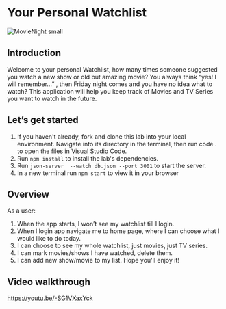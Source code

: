 # Your Personal Watchlist #
![MovieNight small](https://user-images.githubusercontent.com/88262913/156852259-2a032576-30e8-4433-9857-22f3bfebe0ca.jpg)

## Introduction ##
Welcome to your personal Watchlist, how many times someone suggested you watch a new show or old but amazing movie? You always think “yes! I will remember…” ,  then Friday night comes and you have no idea what to watch? This application will help you keep track of Movies and TV Series you want to watch in the future.
## Let’s get started ##
1.  If you haven't already, fork and clone this lab into your local environment. Navigate into its directory in the terminal, then run code . to open the files in Visual Studio Code.
2.  Run `npm install` to install the lab's dependencies.
3.  Run `json-server  --watch db.json --port 3001` to start the server.
4.  In a new terminal run `npm start` to view it in your browser

## Overview ##
As a user:
1.	When the app starts, I won’t see my watchlist till I login.
2.	When I login app navigate me to home page, where I can choose what I would like to do today.
3.	I can choose to see my whole watchlist, just movies, just TV series. 
4.	I can mark movies/shows I have watched, delete them.
5.	I can add new show/movie to my list.
Hope you'll enjoy it!

## Video walkthrough ##
https://youtu.be/-SG1VXaxYck
